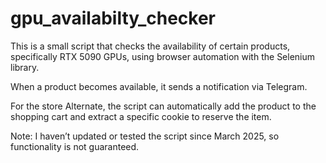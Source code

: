 # gpu_availabilty_checker

This is a small script that checks the availability of certain products, specifically RTX 5090 GPUs, using browser automation with the Selenium library. 

When a product becomes available, it sends a notification via Telegram. 

For the store Alternate, the script can automatically add the product to the shopping cart and extract a specific cookie to reserve the item.

Note: I haven’t updated or tested the script since March 2025, so functionality is not guaranteed.
